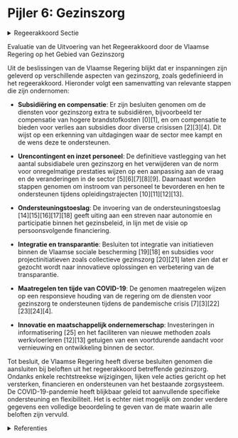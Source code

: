 # Pijler 6: Gezinszorg

<details>
        <summary>Regeerakkoord Sectie </summary>
        <p>1.2.4.4 Pijler 6: Gezinszorg De gezinszorg wordt ingekanteld in de Vlaamse sociale bescherming en zal werken met een persoonsvolgende financiering op basis van de zorgzwaarte van de persoon. De zorgzwaarte wordt bepaald aan de hand van de BelRAI en de sociale module. De bepaling van de gebruikersbijdrage verloopt maximaal geautomatiseerd. Het financieringssysteem verloopt persoons-volgend aan de hand van een zorgticket. We geven de cliënt een budget en uren-pakket in handen om een dienst onder de arm te nemen voor de zorgtaken. Wel worden piloot projecten voor cash-besteding opgestart. De aanwending van subsidies wordt transparanter. Voor de huidige poetstaken binnen de gezinszorg rekenen we op dienstencheques die voor de cliënt vaak goedkoper uitkomen. De inkanteling van de aanvullende thuis-zorg in gezinszorg wordt uitgevoerd. Daarbij kunnen diensten aanvullende thuiszorg omzetten naar gezinszorg en wordt bij de inkanteling van de aanvullende thuiszorg in de gezinszorg een duidelijke afbakening gemaakt met de diensten-cheques. Poetshulp in het kader van de gezinszorg wordt ingezet in situaties waar het gebruik van dienstencheques niet haalbaar is, omwille van de hogere eigen bijdrage t.o.v. dienstencheques of specifieke kwetsbaarheden op basis van vooraf bepaalde criteria die objectief vastgesteld worden op basis van de gebruikte indicatie-stellings instrumenten. Er zullen dus geen verliezers zijn bij de gebruikers. We geven nieuwe diensten die instappen meer tijd om aan de erkenningsvoor-waarden te voldoen en onderzoeken of er bijkomende maatregelen nodig zijn om een instap te bevorderen. De inkanteling van gezinszorg in VSB moet, via een incentive in de organisatiegebonden financiering, stimuli bevatten waardoor diensten hun dienstverlening buurtgericht en/of collectief aanbieden, met respect voor de keuzevrijheid van de patiënt, en daardoor verplaatsingen tussen cliënten zoveel mogelijk beperkt worden. Ook binnen de gezinszorg moet sociaal ondernemerschap de kans krijgen, waarbij we de zorggebruiker en zijn netwerk als regisseur zien van de eigen ondersteuning. Gezinszorg is de zorgvorm bij uitstek voor zorgbehoevenden die nog thuis kunnen wonen en het beheer van hun ondersteuning nog zelf kunnen doen. Ook personen met een handicap of cliënten in beschut wonen moeten vlot toegang hebben tot een flexibele gezinszorg. In afwachting van de inkanteling van gezins-zorg in VSB, wordt de jaarlijkse groei van het urencontingent gezinszorg via nieuwe toe wijzingsregels toegekend. We schrappen daar bij het huidige plafond van flexibele uren. </p>
        </details> 

Evaluatie van de Uitvoering van het Regeerakkoord door de Vlaamse Regering op het Gebied van Gezinszorg

Uit de beslissingen van de Vlaamse Regering blijkt dat er inspanningen zijn geleverd op verschillende aspecten van gezinszorg, zoals gedefinieerd in het regeerakkoord. Hieronder volgt een samenvatting van relevante stappen die zijn ondernomen:

- **Subsidiëring en compensatie**: Er zijn besluiten genomen om de diensten voor gezinszorg extra te subsidiëren, bijvoorbeeld ter compensatie van hogere brandstofkosten \[0\]\[1\], en om compensatie te bieden voor verlies aan subsidies door diverse crisissen \[2\]\[3\]\[4\]. Dit wijst op een erkenning van uitdagingen waar de sector mee kampt en de wens deze te ondersteunen.

- **Urencontingent en inzet personeel**: De definitieve vastlegging van het aantal subsidiabele uren gezinszorg en het verwijderen van de norm voor onregelmatige prestaties wijzen op een aanpassing aan de vraag en de veranderingen in de sector \[5\]\[6\]\[7\]\[8\]\[9\]. Daarnaast worden stappen genomen om instroom van personeel te bevorderen en hen te ondersteunen tijdens opleidingstrajecten \[10\]\[11\]\[12\]\[13\].

- **Ondersteuningstoeslag**: De invoering van de ondersteuningstoeslag \[14\]\[15\]\[16\]\[17\]\[18\] geeft uiting aan een streven naar autonomie en participatie binnen het gezinsbeleid, in lijn met de visie op persoonsvolgende financiering.

- **Integratie en transparantie**: Besluiten tot integratie van initiatieven binnen de Vlaamse sociale bescherming \[19\]\[18\] en subsidies voor projectinitiatieven zoals collectieve gezinszorg \[20\]\[21\] laten zien dat er gezocht wordt naar innovatieve oplossingen en verbetering van de transparantie.

- **Maatregelen ten tijde van COVID-19**: De genomen maatregelen wijzen op een responsieve houding van de regering om de diensten voor gezinszorg te ondersteunen tijdens de pandemische crisis \[7\]\[3\]\[22\]\[23\]\[24\]\[4\].

- **Innovatie en maatschappelijk ondernemerschap**: Investeringen in informatisering \[25\] en het faciliteren van nieuwe methoden zoals werkvloerleren \[12\]\[13\] getuigen van een voortdurende aandacht voor vernieuwing en ontwikkeling binnen de sector.

Tot besluit, de Vlaamse Regering heeft diverse besluiten genomen die aansluiten bij beloften uit het regeerakkoord betreffende gezinszorg. Ondanks enkele rechtstreekse wijzigingen, lijken vele acties gericht op het versterken, financieren en ondersteunen van het bestaande zorgsysteem. De COVID-19-pandemie heeft blijkbaar geleid tot aanvullende specifieke ondersteuning en flexibiliteit. Het is echter niet mogelijk om zonder verdere gegevens een volledige beoordeling te geven van de mate waarin alle beloften zijn vervuld.

<details>
        <summary> Referenties</summary>
        **[\[0\]](https://beslissingenvlaamseregering.vlaanderen.be/?search=Subsidi%C3%ABring%20diensten%20gezinszorg%3A%20wijzigingsbesluit&dateOption=select&startDate=2023-11-23T16%3A00%3A00Z&endDate=2023-11-23T16%3A00%3A00Z)** : **(2023-11-23)** Subsidiëring diensten gezinszorg: wijzigingsbesluit 

**[\[1\]](https://beslissingenvlaamseregering.vlaanderen.be/?search=Subsidi%C3%ABring%20diensten%20gezinszorg%3A%20wijzigingsbesluit&dateOption=select&startDate=2023-11-10T09%3A00%3A00Z&endDate=2023-11-10T09%3A00%3A00Z)** : **(2023-11-10)** Subsidiëring diensten gezinszorg: wijzigingsbesluit 

**[\[2\]](https://beslissingenvlaamseregering.vlaanderen.be/?search=Diensten%20gezinszorg%3A%20compensatie%20verlies%20subsidies&dateOption=select&startDate=2023-02-17T09%3A00%3A00Z&endDate=2023-02-17T09%3A00%3A00Z)** : **(2023-02-17)** Diensten gezinszorg: compensatie verlies subsidies 

**[\[3\]](https://beslissingenvlaamseregering.vlaanderen.be/?search=Diensten%20gezinszorg%3A%20compensatie%20verlies%20subsidies&dateOption=select&startDate=2022-12-23T09%3A00%3A00Z&endDate=2022-12-23T09%3A00%3A00Z)** : **(2022-12-23)** Diensten gezinszorg: compensatie verlies subsidies 

**[\[4\]](https://beslissingenvlaamseregering.vlaanderen.be/?search=COVID-19%3A%20maatregelen%20diensten%20voor%20gezinszorg&dateOption=select&startDate=2020-07-10T08%3A00%3A00Z&endDate=2020-07-10T08%3A00%3A00Z)** : **(2020-07-10)** COVID-19: maatregelen diensten voor gezinszorg 

**[\[5\]](https://beslissingenvlaamseregering.vlaanderen.be/?search=Vastlegging%20uren%20gezinszorg%20en%20aanvullende%20thuiszorg%202023&dateOption=select&startDate=2023-09-15T08%3A00%3A00Z&endDate=2023-09-15T08%3A00%3A00Z)** : **(2023-09-15)** Vastlegging uren gezinszorg en aanvullende thuiszorg 2023 

**[\[6\]](https://beslissingenvlaamseregering.vlaanderen.be/?search=Uren%20gezinszorg%20en%20aanvullende%20thuiszorg%202023&dateOption=select&startDate=2023-07-14T08%3A00%3A00Z&endDate=2023-07-14T08%3A00%3A00Z)** : **(2023-07-14)** Uren gezinszorg en aanvullende thuiszorg 2023 

**[\[7\]](https://beslissingenvlaamseregering.vlaanderen.be/?search=COVID-19%3A%20totale%20aantal%20subsidiabele%20uren%20gezinszorg%20en%20aanvullende%20thuiszorg%202022%20en%20VIA-budget%20voor%20gezinszorg%20en%20dagopvang&dateOption=select&startDate=2022-10-28T08%3A00%3A00Z&endDate=2022-10-28T08%3A00%3A00Z)** : **(2022-10-28)** COVID-19: totale aantal subsidiabele uren gezinszorg en aanvullende thuiszorg 2022 en VIA-budget voor gezinszorg en dagopvang 

**[\[8\]](https://beslissingenvlaamseregering.vlaanderen.be/?search=Subsidiabele%20uren%20gezinszorg%202021&dateOption=select&startDate=2021-07-09T08%3A00%3A00Z&endDate=2021-07-09T08%3A00%3A00Z)** : **(2021-07-09)** Subsidiabele uren gezinszorg 2021 

**[\[9\]](https://beslissingenvlaamseregering.vlaanderen.be/?search=COVID-19%3A%20totale%20aantal%20subsidiabele%20uren%20gezinszorg%20en%20aanvullende%20thuiszorg%202022%20en%20VIA-budget%20voor%20gezinszorg%20en%20dagopvang&dateOption=select&startDate=2022-09-02T08%3A00%3A00Z&endDate=2022-09-02T08%3A00%3A00Z)** : **(2022-09-02)** COVID-19: totale aantal subsidiabele uren gezinszorg en aanvullende thuiszorg 2022 en VIA-budget voor gezinszorg en dagopvang 

**[\[10\]](https://beslissingenvlaamseregering.vlaanderen.be/?search=Instroom%20personeel%20gezinszorg%3A%20subsidiemechanisme&dateOption=select&startDate=2023-06-23T08%3A00%3A00Z&endDate=2023-06-23T08%3A00%3A00Z)** : **(2023-06-23)** Instroom personeel gezinszorg: subsidiemechanisme 

**[\[11\]](https://beslissingenvlaamseregering.vlaanderen.be/?search=Instroom%20personeel%20gezinszorg%3A%20subsidiemechanisme&dateOption=select&startDate=2023-08-31T08%3A00%3A00Z&endDate=2023-08-31T08%3A00%3A00Z)** : **(2023-08-31)** Instroom personeel gezinszorg: subsidiemechanisme 

**[\[12\]](https://beslissingenvlaamseregering.vlaanderen.be/?search=Subsidie%20aan%20vzw%20Familiehulp%20voor%20methodiek%20begeleiding%20van%20werkvloerleren%20en%20coachen%20van%20assistenten%20dagelijks%20leven%20die%20opgeleid%20worden%20tot%20verzorgende/zorgkundige&dateOption=select&startDate=2022-12-23T09%3A00%3A00Z&endDate=2022-12-23T09%3A00%3A00Z)** : **(2022-12-23)** Subsidie aan vzw Familiehulp voor methodiek begeleiding van werkvloerleren en coachen van assistenten dagelijks leven die opgeleid worden tot verzorgende/zorgkundige 

**[\[13\]](https://beslissingenvlaamseregering.vlaanderen.be/?search=Berekeningsperiode%20basistegemoetkoming%20voor%20zorg%202024%20en%20tegemoetkoming%20einde%20loopbaan%3A%20wijzigingsbesluit&dateOption=select&startDate=2023-10-20T08%3A00%3A00Z&endDate=2023-10-20T08%3A00%3A00Z)** : **(2023-10-20)** Berekeningsperiode basistegemoetkoming voor zorg 2024 en tegemoetkoming einde loopbaan: wijzigingsbesluit 

**[\[14\]](https://beslissingenvlaamseregering.vlaanderen.be/?search=Wijziging%20decreet%20toelagen%20in%20het%20gezinsbeleid%3A%20Invoering%20ondersteuningstoeslag&dateOption=select&startDate=2022-01-21T09%3A00%3A00Z&endDate=2022-01-21T09%3A00%3A00Z)** : **(2022-01-21)** Wijziging decreet toelagen in het gezinsbeleid: Invoering ondersteuningstoeslag 

**[\[15\]](https://beslissingenvlaamseregering.vlaanderen.be/?search=Wijziging%20decreet%20toelagen%20in%20het%20gezinsbeleid%3A%20Invoering%20ondersteuningstoeslag&dateOption=select&startDate=2021-07-09T08%3A00%3A00Z&endDate=2021-07-09T08%3A00%3A00Z)** : **(2021-07-09)** Wijziging decreet toelagen in het gezinsbeleid: Invoering ondersteuningstoeslag 

**[\[16\]](https://beslissingenvlaamseregering.vlaanderen.be/?search=Wijziging%20decreet%20toelagen%20in%20het%20gezinsbeleid%3A%20Invoering%20ondersteuningstoeslag&dateOption=select&startDate=2022-04-22T08%3A00%3A00Z&endDate=2022-04-22T08%3A00%3A00Z)** : **(2022-04-22)** Wijziging decreet toelagen in het gezinsbeleid: Invoering ondersteuningstoeslag 

**[\[17\]](https://beslissingenvlaamseregering.vlaanderen.be/?search=Bekrachtiging%20en%20afkondiging%20decreet%20dat%20het%20decreet%20over%20de%20toelagen%20gezinsbeleid%20wijzigt%3A%20invoering%20ondersteuningstoeslag&dateOption=select&startDate=2022-10-21T08%3A00%3A00Z&endDate=2022-10-21T08%3A00%3A00Z)** : **(2022-10-21)** Bekrachtiging en afkondiging decreet dat het decreet over de toelagen gezinsbeleid wijzigt: invoering ondersteuningstoeslag 

**[\[18\]](https://beslissingenvlaamseregering.vlaanderen.be/?search=Vlaamse%20sociale%20bescherming%3A%20integratie%20initiatieven%20beschut%20wonen%2C%20multidisciplinaire%20begeleidingsequipes%20palliatieve%20verzorging%20en%20rolstoeladviesteams&dateOption=select&startDate=2023-11-10T09%3A00%3A00Z&endDate=2023-11-10T09%3A00%3A00Z)** : **(2023-11-10)** Vlaamse sociale bescherming: integratie initiatieven beschut wonen, multidisciplinaire begeleidingsequipes palliatieve verzorging en rolstoeladviesteams 

**[\[19\]](https://beslissingenvlaamseregering.vlaanderen.be/?search=Vlaamse%20sociale%20bescherming%3A%20integratie%20initiatieven%20beschut%20wonen%2C%20multidisciplinaire%20begeleidingsequipes%20palliatieve%20verzorging%20en%20rolstoeladviesteams&dateOption=select&startDate=2023-07-14T08%3A00%3A00Z&endDate=2023-07-14T08%3A00%3A00Z)** : **(2023-07-14)** Vlaamse sociale bescherming: integratie initiatieven beschut wonen, multidisciplinaire begeleidingsequipes palliatieve verzorging en rolstoeladviesteams 

**[\[20\]](https://beslissingenvlaamseregering.vlaanderen.be/?search=Zorggezind%3A%20subsidie%20project%20collectieve%20gezinszorg&dateOption=select&startDate=2023-12-08T09%3A00%3A00Z&endDate=2023-12-08T09%3A00%3A00Z)** : **(2023-12-08)** Zorggezind: subsidie project collectieve gezinszorg 

**[\[21\]](https://beslissingenvlaamseregering.vlaanderen.be/?search=Vlaams%20intersectoraal%20akkoord%20%28VIA6%29%3A%20maatregelen%20kwaliteit%20ouderenzorg&dateOption=select&startDate=2021-06-25T08%3A00%3A00Z&endDate=2021-06-25T08%3A00%3A00Z)** : **(2021-06-25)** Vlaams intersectoraal akkoord (VIA6): maatregelen kwaliteit ouderenzorg 

**[\[22\]](https://beslissingenvlaamseregering.vlaanderen.be/?search=COVID-19%3A%20criteria%20nieuwe%20initiatieven%20en%20verdeling%20extra%20uren%20gezinszorg&dateOption=select&startDate=2021-09-24T08%3A00%3A00Z&endDate=2021-09-24T08%3A00%3A00Z)** : **(2021-09-24)** COVID-19: criteria nieuwe initiatieven en verdeling extra uren gezinszorg 

**[\[23\]](https://beslissingenvlaamseregering.vlaanderen.be/?search=COVID-19%3A%20subsidie%20compenserende%20maatregelen%20gezinszorg&dateOption=select&startDate=2022-03-11T09%3A00%3A00Z&endDate=2022-03-11T09%3A00%3A00Z)** : **(2022-03-11)** COVID-19: subsidie compenserende maatregelen gezinszorg 

**[\[24\]](https://beslissingenvlaamseregering.vlaanderen.be/?search=COVID-19%3A%20criteria%20nieuwe%20initiatieven%20en%20verdeling%20extra%20uren%20gezinszorg&dateOption=select&startDate=2021-07-16T06%3A00%3A00Z&endDate=2021-07-16T06%3A00%3A00Z)** : **(2021-07-16)** COVID-19: criteria nieuwe initiatieven en verdeling extra uren gezinszorg 

**[\[25\]](https://beslissingenvlaamseregering.vlaanderen.be/?search=vzw%20Zorggezind%3A%20subsidie%20informatisering%20diensten%20gezinszorg&dateOption=select&startDate=2020-12-18T09%3A00%3A00Z&endDate=2020-12-18T09%3A00%3A00Z)** : **(2020-12-18)** vzw Zorggezind: subsidie informatisering diensten gezinszorg 
        </details> 

